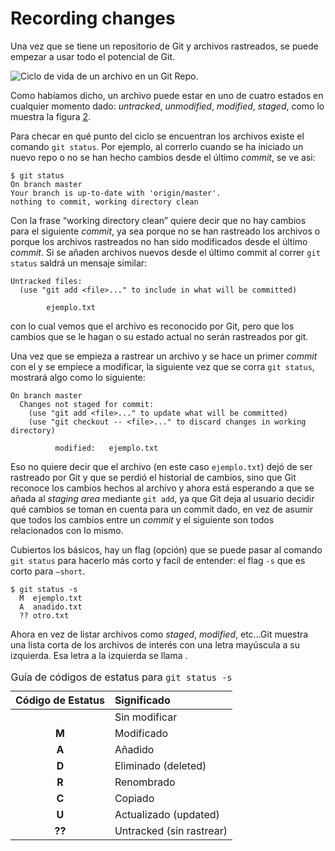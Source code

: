 # Recording changes

Una vez que se tiene un repositorio de Git y archivos rastreados, se
puede empezar a usar todo el potencial de Git.

![Ciclo de vida de un archivo en un Git
Repo.<span label="fig:lifecycle"></span>](figs/lifecycle.png)

Como habíamos dicho, un archivo puede estar en uno de cuatro estados en
cualquier momento dado: *untracked*, *unmodified*, *modified*, *staged*,
como lo muestra la figura [2](#fig:lifecycle).

Para checar en qué punto del ciclo se encuentran los archivos existe el
comando `git status`. Por ejemplo, al correrlo cuando se ha iniciado un
nuevo repo o no se han hecho cambios desde el último *commit*, se ve
asi:

    $ git status
    On branch master
    Your branch is up-to-date with 'origin/master'.
    nothing to commit, working directory clean

Con la frase “working directory clean” quiere decir que no hay cambios
para el siguiente *commit*, ya sea porque no se han rastreado los
archivos o porque los archivos rastreados no han sido modificados desde
el último *commit*. Si se añaden archivos nuevos desde el último commit
al correr `git status` saldrá un mensaje similar:

    Untracked files:
      (use "git add <file>..." to include in what will be committed)
    
            ejemplo.txt

con lo cual vemos que el archivo es reconocido por Git, pero que los
cambios que se le hagan o su estado actual no serán rastreados por git.

Una vez que se empieza a rastrear un archivo y se hace un primer
*commit* con el y se empiece a modificar, la siguiente vez que se corra
`git status`, mostrará algo como lo siguiente:

    On branch master
      Changes not staged for commit:
        (use "git add <file>..." to update what will be committed)
        (use "git checkout -- <file>..." to discard changes in working directory)
    
              modified:   ejemplo.txt

Eso no quiere decir que el archivo (en este caso `ejemplo.txt`) dejó de
ser rastreado por Git y que se perdió el historial de cambios, sino que
Git reconoce los cambios hechos al archivo y ahora está esperando a que
se añada al *staging area* mediante `git add`, ya que Git deja al
usuario decidir qué cambios se toman en cuenta para un commit dado, en
vez de asumir que todos los cambios entre un *commit* y el siguiente son
todos relacionados con lo mismo.

Cubiertos los básicos, hay un flag (opción) que se puede pasar al
comando `git status` para hacerlo más corto y facil de entender: el flag
`-s` que es corto para `–short`.

    $ git status -s
      M  ejemplo.txt
      A  anadido.txt
      ?? otro.txt

Ahora en vez de listar archivos como *staged*, *modified*, etc…Git
muestra una lista corta de los archivos de interés con una letra
mayúscula a su izquierda. Esa letra a la izquierda se llama .

<table>
<caption>Guía de códigos de estatus para <code>git status -s</code></caption>
<thead>
<tr class="header">
<th style="text-align: center;">Código de Estatus</th>
<th style="text-align: left;">Significado</th>
</tr>
</thead>
<tbody>
<tr class="odd">
<td style="text-align: center;"></td>
<td style="text-align: left;">Sin modificar</td>
</tr>
<tr class="even">
<td style="text-align: center;"><strong>M</strong></td>
<td style="text-align: left;">Modificado</td>
</tr>
<tr class="odd">
<td style="text-align: center;"><strong>A</strong></td>
<td style="text-align: left;">Añadido</td>
</tr>
<tr class="even">
<td style="text-align: center;"><strong>D</strong></td>
<td style="text-align: left;">Eliminado (deleted)</td>
</tr>
<tr class="odd">
<td style="text-align: center;"><strong>R</strong></td>
<td style="text-align: left;">Renombrado</td>
</tr>
<tr class="even">
<td style="text-align: center;"><strong>C</strong></td>
<td style="text-align: left;">Copiado</td>
</tr>
<tr class="odd">
<td style="text-align: center;"><strong>U</strong></td>
<td style="text-align: left;">Actualizado (updated)</td>
</tr>
<tr class="even">
<td style="text-align: center;"><strong>??</strong></td>
<td style="text-align: left;">Untracked (sin rastrear)</td>
</tr>
</tbody>
</table>
